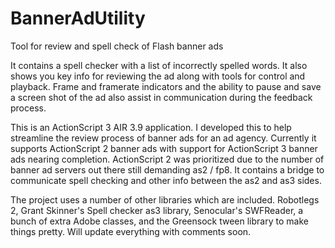 BannerAdUtility
===============

Tool for review and spell check of Flash banner ads

It contains a spell checker with a list of incorrectly spelled words. It also shows you key info for reviewing the ad along with tools for control and playback. Frame and framerate indicators and the ability to pause and save a screen shot of the ad also assist in communication during the feedback process.

This is an ActionScript 3 AIR 3.9 application. I developed this to help streamline the review process of banner ads for an ad agency. Currently it supports ActionScript 2 banner ads with support for ActionScript 3 banner ads nearing completion. ActionScript 2 was prioritized due to the number of banner ad servers out there still demanding as2 / fp8. It contains a bridge to communicate spell checking and other info between the as2 and as3 sides.

The project uses a number of other libraries which are included. Robotlegs 2, Grant Skinner's Spell checker as3 library, Senocular's SWFReader, a bunch of extra Adobe classes, and the Greensock tween library to make things pretty. Will update everything with comments soon.
